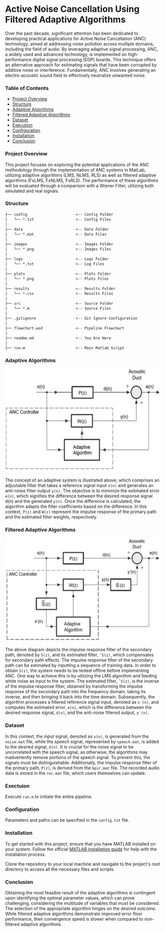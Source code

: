 # Active Noise Cancellation Using Filtered Adaptive Algorithms
Over the past decade, significant attention has been dedicated to developing practical applications for Active Noise Cancellation (ANC) technology, aimed at addressing noise pollution across multiple domains, including the field of audio. By leveraging adaptive signal processing, ANC, a widely used and advanced technology, is implemented on high-performance digital signal processing (DSP) boards. This technique offers an alternative approach for estimating signals that have been corrupted by additive noise or interference. Fundamentally, ANC involves generating an electro-acoustic sound field to effectively neutralize unwanted noise.

### Table of Contents
- [Project Overview](#project-overview)
- [Structure](#structure)
- [Adaptive Algorithms](#adaptive-algorithms)
- [Filtered Adaptive Algorithms](#filtered-adaptive-algorithms)
- [Dataset](#dataset)
- [Execution](#execution)
- [Configuration](#configuration)
- [Installation](#installation)
- [Conclusion](#conclusion)

### Project Overview
This project focuses on exploring the potential applications of the ANC methodology through the implementation of ANC systems in MatLab, utilizing adaptive algorithms (LMS, NLMS, RLS) as well as filtered adaptive algorithms (FxLMS, FxNLMS, FxRLS). The performance of these algorithms will be evaluated through a comparison with a Wiener Filter, utilizing both simulated and real signals.

### Structure
```
├── config                      <-- Config Folder
|   └── *.txt                   <-- Config Files
|
├── data                        <-- Data Folder
|   └── *.mat                   <-- Data Files
|
├── images                      <-- Images Folder
|   └── *.png                   <-- Images Files
|
├── logs                        <-- Logs Folder
|   └── *.txt                   <-- Log Files
|
├── plots                       <-- Plots Folder
|   └── *.png                   <-- Plots Files
|
├── results                     <-- Results Folder
|   └── *.csv                   <-- Results Files
|
├── src                         <-- Source Folder
|   └── *.m                     <-- Source Files
|
├── .gitignore                  <-- Git Ignore Configuration
|
├── flowchart.wsd               <-- Pipeline Flowchart
|
├── readme.md                   <-- You Are Here
|
├── run.m                       <-- Main Matlab Script
```

### Adaptive Algorithms
![Figure1](images/AdaptiveSystem.png)

The concept of an adaptive system is illustrated above, which comprises an adjustable filter that takes a reference signal input `x(n)` and generates an anti-noise filter output `y(n)`. The objective is to minimize the estimated error `e(n)`, which signifies the difference between the desired response signal d(n) and the generated `y(n)`. Once the difference is calculated, the algorithm adapts the filter coefficients based on the difference. In this context, `P(z)` and `W(z)` represent the impulse response of the primary path and the estimated filter weights, respectively.

### Filtered Adaptive Algorithms
![Figure2](images/FilteredSystem.png)

The above diagram depicts the impulse response filter of the secondary path, denoted by `S(z)`, and its estimated filter, `ˆS(z)`, which compensates for secondary path effects. The impulse response filter of the secondary path can be estimated by inputting a sequence of training data. In order to obtain `S(z)`, the system needs to be tested offline before implementing ANC. One way to achieve this is by utilizing the LMS algorithm and feeding white noise as input to the system. The estimated filter, `ˆS(z)`, is the inverse of the impulse response filter, obtained by transforming the impulse response of the secondary path into the frequency domain, taking its inverse, and then bringing it back into the time domain. Subsequently, the algorithm processes a filtered reference signal input, denoted as `x′(n)`, and computes the estimated error, `e(n)`, which is the difference between the desired response signal, `d(n)`, and the anti-noise filtered output, `y′(n)`.

### Dataset
In this context, the input signal, denoted as `x(n)`, is generated from the `noise.mat` file, while the speech signal, represented by `speech.mat`, is added to the desired signal, `d(n)`. It is crucial for the noise signal to be uncorrelated with the speech signal, as otherwise, the algorithms may inadvertently remove portions of the speech signal. To prevent this, the signals must be distinguishable. Additionally, the impulse response filter of the primary path, `P(z)`, is derived from the `bpir.mat` file. The recorded audio data is stored in the `rec.mat` file, which users themselves can update.

### Exectuion
Execute `run.m` to initiate the entire pipeline.

### Configuration
Parameters and paths can be specified in the `config.txt` file.

### Installation
To get started with this project, ensure that you have MATLAB installed on your system. Follow the official [MATLAB installation guide](https://www.mathworks.com/help/install/eg/install-mathworks-software.html) for help with the installation process.

Clone the repository to your local machine and navigate to the project's root directory to access all the necessary files and scripts.

### Conclusion
Obtaining the most feasible result of the adaptive algorithms is contingent upon identifying the optimal parameter values, which can prove challenging, considering the multitude of variables that must be considered. The selection of the appropriate algorithm hinges on the desired outcome. While filtered adaptive algorithms demonstrate improved error floor performance, their convergence speed is slower when compared to non-filtered adaptive algorithms.
